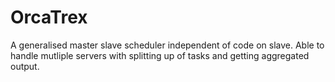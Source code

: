 # OrcaTrex
A generalised master slave scheduler independent of code on slave. Able to handle mutliple servers with splitting up of tasks and getting aggregated output.
